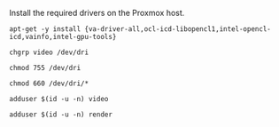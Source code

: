 
Install the required drivers on the Proxmox host.

```
apt-get -y install {va-driver-all,ocl-icd-libopencl1,intel-opencl-icd,vainfo,intel-gpu-tools}
```

```
chgrp video /dev/dri
```
```
chmod 755 /dev/dri
```
``` 
chmod 660 /dev/dri/*
```

```
adduser $(id -u -n) video
```
```
adduser $(id -u -n) render
```

